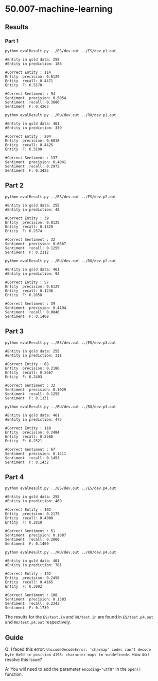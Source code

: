 # 50.007-machine-learning

## Results

### Part 1
`python evalResult.py ../ES/dev.out ../ES/dev.p1.out`

```
#Entity in gold data: 255
#Entity in prediction: 186

#Correct Entity : 114
Entity  precision: 0.6129
Entity  recall: 0.4471
Entity  F: 0.5170

#Correct Sentiment : 94
Sentiment  precision: 0.5054
Sentiment  recall: 0.3686
Sentiment  F: 0.4263
```
`python evalResult.py ../RU/dev.out ../RU/dev.p1.out`

```
#Entity in gold data: 461
#Entity in prediction: 339

#Correct Entity : 204
Entity  precision: 0.6018
Entity  recall: 0.4425
Entity  F: 0.5100

#Correct Sentiment : 137
Sentiment  precision: 0.4041
Sentiment  recall: 0.2972
Sentiment  F: 0.3425
```

## Part 2
`python evalResult.py ../ES/dev.out ../ES/dev.p2.out`

```
#Entity in gold data: 255
#Entity in prediction: 48

#Correct Entity : 39
Entity  precision: 0.8125
Entity  recall: 0.1529
Entity  F: 0.2574

#Correct Sentiment : 32
Sentiment  precision: 0.6667
Sentiment  recall: 0.1255
Sentiment  F: 0.2112
```
`python evalResult.py ../RU/dev.out ../RU/dev.p2.out`

```
#Entity in gold data: 461
#Entity in prediction: 93

#Correct Entity : 57
Entity  precision: 0.6129
Entity  recall: 0.1236
Entity  F: 0.2058

#Correct Sentiment : 39
Sentiment  precision: 0.4194
Sentiment  recall: 0.0846
Sentiment  F: 0.1408
```

## Part 3
`python evalResult.py ../ES/dev.out ../ES/dev.p3.out`

```
#Entity in gold data: 255
#Entity in prediction: 311

#Correct Entity : 68
Entity  precision: 0.2186
Entity  recall: 0.2667
Entity  F: 0.2403

#Correct Sentiment : 32
Sentiment  precision: 0.1029
Sentiment  recall: 0.1255
Sentiment  F: 0.1131
```
`python evalResult.py ../RU/dev.out ../RU/dev.p3.out`

```
#Entity in gold data: 461
#Entity in prediction: 475

#Correct Entity : 118
Entity  precision: 0.2484
Entity  recall: 0.2560
Entity  F: 0.2521

#Correct Sentiment : 67
Sentiment  precision: 0.1411
Sentiment  recall: 0.1453
Sentiment  F: 0.1432
```

## Part 4
`python evalResult.py ../ES/dev.out ../ES/dev.p4.out`

```
#Entity in gold data: 255
#Entity in prediction: 469

#Correct Entity : 102
Entity  precision: 0.2175
Entity  recall: 0.4000
Entity  F: 0.2818

#Correct Sentiment : 51
Sentiment  precision: 0.1087
Sentiment  recall: 0.2000
Sentiment  F: 0.1409
```
`python evalResult.py ../RU/dev.out ../RU/dev.p4.out`

```
#Entity in gold data: 461
#Entity in prediction: 781

#Correct Entity : 192
Entity  precision: 0.2458
Entity  recall: 0.4165
Entity  F: 0.3092

#Correct Sentiment : 108
Sentiment  precision: 0.1383
Sentiment  recall: 0.2343
Sentiment  F: 0.1739
```

The results for the `ES/test.in` and `RU/test.in` are found in `ES/test.p4.out` and `RU/test.p4.out` respectively.

## Guide
Q: I faced this error: `UnicodeDecodeError: 'charmap' codec can't decode byte 0x9d in position 4193: character maps to <undefined>`. How do I resolve this issue?

A: You will need to add the parameter `encoding="utf8"` in the `open()` function.
